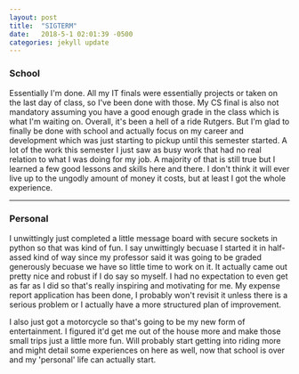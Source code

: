 ```yaml
---
layout: post
title:  "SIGTERM"
date:   2018-5-1 02:01:39 -0500
categories: jekyll update
---
```


### School

Essentially I'm done. All my IT finals were essentially projects or taken on the last day of class, so I've been done with those. My CS final is also not mandatory assuming you have a good enough grade in the class which is what I'm waiting on. 
Overall, it's been a hell of a ride Rutgers. But I'm glad to finally be done with school and actually focus on my career and development which was just starting to pickup until this semester started. 
A lot of the work this semester I just saw as busy work that had no real relation to what I was doing for my job.
A majority of that is still true but I learned a few good lessons and skills here and there.
I don't think it will ever live up to the ungodly amount of money it costs, but at least I got the whole experience.

---

### Personal

I unwittingly just completed a little message board with secure sockets in python so that was kind of fun. I say unwittingly becuase I started it in half-assed kind of way since my professor said it was going to be graded generously becuase we have so little time to work on it. It actually came out pretty nice and robust if I do say so myself. I had no expectation to even get as far as I did so that's really inspiring and motivating for me. My expense report application has been done, I probably won't revisit it unless there is a serious problem or I actually have a more structured plan of improvement.

I also just got a motorcycle so that's going to be my new form of entertainment. I figured it'd get me out of the house more and make those small trips just a little more fun. Will probably start getting into riding more and might detail some experiences on here as well, now that school is over and my 'personal' life can actually start.

